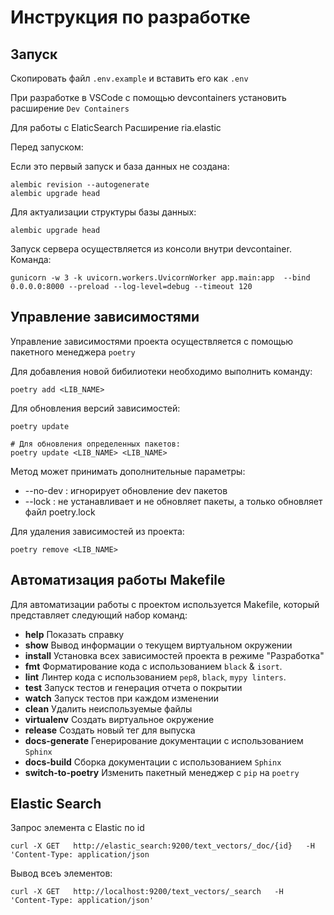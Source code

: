 # Инструкция по разработке

## Запуск

Скопировать файл `.env.example` и вставить его как `.env`

При разработке в VSCode с помощью devcontainers установить расширение `Dev Containers`

Для работы с ElaticSearch
Расширение ria.elastic

Перед запуском:

Если это первый запуск и база данных не создана:
```
alembic revision --autogenerate
alembic upgrade head
```

Для актуализации структуры базы данных:
```
alembic upgrade head
```

Запуск сервера осуществляется из консоли внутри devcontainer. Команда:
```
gunicorn -w 3 -k uvicorn.workers.UvicornWorker app.main:app  --bind 0.0.0.0:8000 --preload --log-level=debug --timeout 120
```

## Управление зависимостями

Управление зависимостями проекта осуществляется с помощью пакетного менеджера `poetry`

Для добавления новой бибилиотеки необходимо выполнить команду:
```
poetry add <LIB_NAME>
```

Для обновления версий зависимостей:
```
poetry update 

# Для обновления определенных пакетов:
poetry update <LIB_NAME> <LIB_NAME>
```

Метод может принимать дополнительные параметры:

- --no-dev : игнорирует обновление dev пакетов
- --lock : не устанавливает и не обновляет пакеты, а только обновляет файл poetry.lock

Для удаления зависимостей из проекта:
```
poetry remove <LIB_NAME>
```


## Автоматизация работы Makefile

Для автоматизации работы с проектом используется Makefile, который представляет следующий набор команд:

- **help** Показать справку
- **show** Вывод информации о текущем виртуальном окружении
- **install** Установка всех зависимостей проекта в режиме "Разработка"
- **fmt** Форматирование кода с использованием `black` & `isort`.
- **lint** Линтер кода с использованием `pep8`, `black`, `mypy linters`.
- **test** Запуск тестов и генерация отчета о покрытии 
- **watch** Запуск тестов при каждом изменении
- **clean** Удалить неиспользуемые файлы
- **virtualenv** Создать виртуальное окружение
- **release** Создать новый тег для выпуска
- **docs-generate** Генерирование документации с использованием `Sphinx`
- **docs-build** Сборка документации с использованием `Sphinx`
- **switch-to-poetry** Изменить пакетный менеджер с `pip` на `poetry`


## Elastic Search

Запрос элемента с Elastic по id
```
curl -X GET   http://elastic_search:9200/text_vectors/_doc/{id}   -H 'Content-Type: application/json
```

Вывод всеъ элементов:
```
curl -X GET   http://localhost:9200/text_vectors/_search   -H 'Content-Type: application/json'
```
